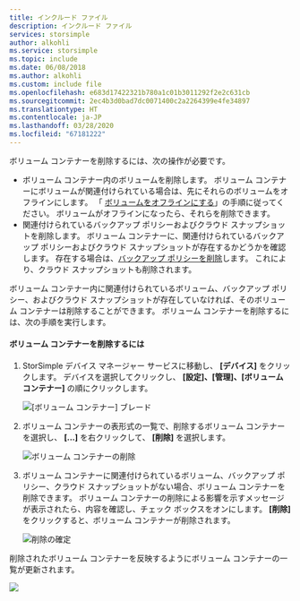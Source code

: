 ```yaml
---
title: インクルード ファイル
description: インクルード ファイル
services: storsimple
author: alkohli
ms.service: storsimple
ms.topic: include
ms.date: 06/08/2018
ms.author: alkohli
ms.custom: include file
ms.openlocfilehash: e683d17422321b780a1c01b3011292f2e2c631cb
ms.sourcegitcommit: 2ec4b3d0bad7dc0071400c2a2264399e4fe34897
ms.translationtype: HT
ms.contentlocale: ja-JP
ms.lasthandoff: 03/28/2020
ms.locfileid: "67181222"
---
```

ボリューム コンテナーを削除するには、次の操作が必要です。
 - ボリューム コンテナー内のボリュームを削除します。 ボリューム コンテナーにボリュームが関連付けられている場合は、先にそれらのボリュームをオフラインにします。 「 [ボリュームをオフラインにする](../articles/storsimple/storsimple-8000-manage-volumes-u2.md#take-a-volume-offline)」の手順に従ってください。 ボリュームがオフラインになったら、それらを削除できます。 
 - 関連付けられているバックアップ ポリシーおよびクラウド スナップショットを削除します。 ボリューム コンテナーに、関連付けられているバックアップ ポリシーおよびクラウド スナップショットが存在するかどうかを確認します。 存在する場合は、[バックアップ ポリシーを削除](../articles/storsimple/storsimple-8000-manage-backup-policies-u2.md#delete-a-backup-policy)します。 これにより、クラウド スナップショットも削除されます。 
 
ボリューム コンテナー内に関連付けられているボリューム、バックアップ ポリシー、およびクラウド スナップショットが存在していなければ、そのボリューム コンテナーは削除することができます。 ボリューム コンテナーを削除するには、次の手順を実行します。

#### <a name="to-delete-a-volume-container"></a>ボリューム コンテナーを削除するには
1. StorSimple デバイス マネージャー サービスに移動し、 **[デバイス]** をクリックします。 デバイスを選択してクリックし、 **[設定]、[管理]、[ボリューム コンテナー]** の順にクリックします。

    ![[ボリューム コンテナー] ブレード](./media/storsimple-8000-create-volume-container/createvolumecontainer2.png)

2. ボリューム コンテナーの表形式の一覧で、削除するボリューム コンテナーを選択し、 **[...]** を右クリックして、 **[削除]** を選択します。

    ![ボリューム コンテナーの削除](./media/storsimple-8000-delete-volume-container/deletevolumecontainer1.png)

3. ボリューム コンテナーに関連付けられているボリューム、バックアップ ポリシー、クラウド スナップショットがない場合、ボリューム コンテナーを削除できます。 ボリューム コンテナーの削除による影響を示すメッセージが表示されたら、内容を確認し、チェック ボックスをオンにします。 **[削除]** をクリックすると、ボリューム コンテナーが削除されます。

    ![削除の確定](./media/storsimple-8000-delete-volume-container/deletevolumecontainer2.png)

削除されたボリューム コンテナーを反映するようにボリューム コンテナーの一覧が更新されます。

![](./media/storsimple-8000-delete-volume-container/deletevolumecontainer5.png)



